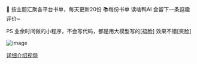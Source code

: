 📖 按主题汇聚各平台书单，每天更新20份
📚每份书单 读啥鸭AI 会留下一条逗趣评价~

PS 业余时间做的小程序，不会写代码，都是用大模型写的[捂脸] 效果不错[笑脸]

![image](https://github.com/user-attachments/assets/6c94ba3b-749f-4bcc-b810-e87ff06339ca)


[详细介绍视频](https://www.bilibili.com/video/BV1YW2rYhEm9/?share_source=copy_web&vd_source=7a9cc22d8624c577433527dcc1f32aa3)
